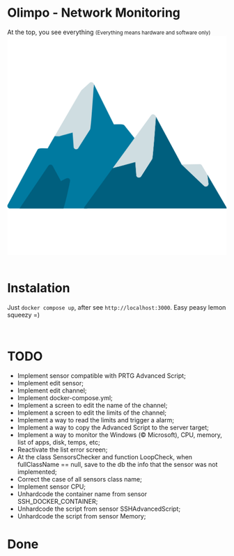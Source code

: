 # Olimpo - Network Monitoring
At the top, you see everything <small>(Everything means hardware and software only)</small>
![alt text](image.png)  
<br>





# Instalation
Just `docker compose up`, after see `http://localhost:3000`. Easy peasy lemon squeezy =)

<br>





# TODO
 - Implement sensor compatible with PRTG Advanced Script;
 - Implement edit sensor;
 - Implement edit channel;
 - Implement docker-compose.yml;
 - Implement a screen to edit the name of the channel;
 - Implement a screen to edit the limits of the channel;
 - Implement a way to read the limits and trigger a alarm;
 - Implement a way to copy the Advanced Script to the server target;
 - Implement a way to monitor the Windows (© Microsoft), CPU, memory, list of apps, disk, temps, etc;
 - Reactivate the list error screen;
 - At the class SensorsChecker and function LoopCheck, when fullClassName == null, save to the db the info that the sensor was not implemented;
 - Correct the case of all sensors class name;
 - Implement sensor CPU;
 - Unhardcode the container name from sensor SSH_DOCKER_CONTAINER;
 - Unhardcode the script from sensor SSHAdvancedScript;
 - Unhardcode the script from sensor Memory;

# Done